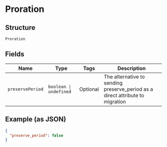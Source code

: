 
# Proration

## Structure

`Proration`

## Fields

| Name | Type | Tags | Description |
|  --- | --- | --- | --- |
| `preservePeriod` | `boolean \| undefined` | Optional | The alternative to sending preserve_period as a direct attribute to migration |

## Example (as JSON)

```json
{
  "preserve_period": false
}
```

